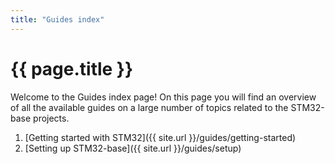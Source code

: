 ```yaml
---
title: "Guides index"
---
```


# {{ page.title }}

Welcome to the Guides index page! On this page you will find an overview of all the available guides on a large number of topics related to the STM32-base projects.

1. [Getting started with STM32]({{ site.url }}/guides/getting-started)
2. [Setting up STM32-base]({{ site.url }}/guides/setup)
